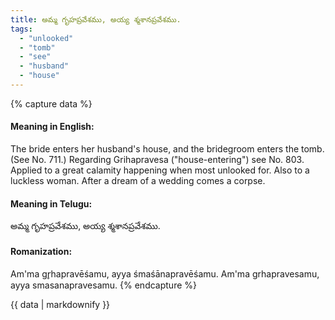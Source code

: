```yaml
---
title: అమ్మ గృహప్రవేశము, అయ్య శ్మశానప్రవేశము.
tags:
  - "unlooked"
  - "tomb"
  - "see"
  - "husband"
  - "house"
---
```


{% capture data %}
#### Meaning in English:
The bride enters her husband's house, and the bridegroom enters the tomb.
(See No. 711.)
Regarding Grihapravesa ("house-entering") see No. 803.
Applied to a great calamity happening when most unlooked for. Also to a luckless woman.
After a dream of a wedding comes a corpse.

#### Meaning in Telugu:
అమ్మ గృహప్రవేశము, అయ్య శ్మశానప్రవేశము.

#### Romanization:
Am'ma gr̥hapravēśamu, ayya śmaśānapravēśamu.
Am'ma grhapravesamu, ayya smasanapravesamu.
{% endcapture %}

{{ data | markdownify }}

